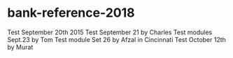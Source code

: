 # bank-reference-2018
Test September 20th 2015
Test September 21 by Charles
Test modules Sept.23 by Tom
Test module Set 26 by Afzal in Cincinnati
Test October 12th by Murat
 